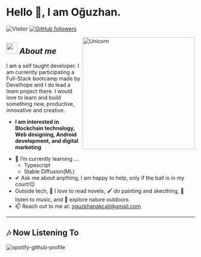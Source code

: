 # Hello 👋, I am Oğuzhan. 
![Visitor](https://visitor-badge.laobi.icu/badge?page_id=okcl.repoName) [![GitHub followers](https://img.shields.io/github/followers/okcl.svg?style=social&label=Follow)](https://github.com/okcl?tab=followers)<br/>


<img align="right" width=300px alt="Unicorn" src="https://user-images.githubusercontent.com/66825733/192322427-70b23f76-f519-4080-8bcb-1ad63825f40e.gif" />

## <img src="https://media.giphy.com/media/ObNTw8Uzwy6KQ/giphy.gif" width="30px">&nbsp;***About me***

I am a self taught developer. I am currently participating a Full-Stack bootcamp made by Develhope and I do lead a team project there. I would love to learn and build something new, productive, innovative and creative.
* **I am interested in Blockchain technology, Web designing, Android development, and digital marketing**
- 🌱 I’m currently learning ...
  - Typescript
  - Stable Diffusion(ML)
- ✔ Ask me about anything, I am happy to help, only if the ball is in my court!😉<br>
- Outside tech, 📖 I love to read novels, 🖌️ do painting and skecthing, 🎵 listen to music, and 🌴 explore nature outdoors.
- 📫 Reach out to me at: <a href="oguzkhanakcali@gmail.com">oguzkhanakcali@gmail.com</a>



---------------------------------------------------------------------------------------------------------------------

<h2>🎶 Now Listening To</h2>

![spotify-github-profile](https://spotify-github-profile.vercel.app/api/view?uid=11149482918&cover_image=true&theme=default&bar_color_cover=false)

